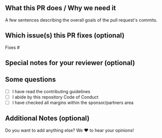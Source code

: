 <!--  Thanks for sending a pull request!  Here are some tips for you:
1. If this is your first time, read our contributor guidelines  https://github.com/hackupc/frontend/blob/master/.github/CONTRIBUTING.md
-->

## What this PR does / Why we need it
A few sentences describing the overall goals of the pull request's commits.

## Which issue(s) this PR fixes (optional) 
<!--Fixes #<issue number>(, fixes #<issue_number>, ...) format, will close the issue(s) when PR gets merged)-->
Fixes #

## Special notes for your reviewer (optional)



## Some questions
- [ ] I have read the contributing guidelines
- [ ] I abide by this repository Code of Conduct
- [ ] I have checked all margins within the sponsor/partners area

<!--You can leave this and check them once the PR has been created.-->

## Additional Notes (optional)
Do you want to add anything else? We :heart: to hear your opinions!
